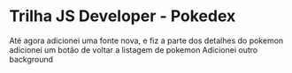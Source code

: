 # Trilha JS Developer - Pokedex

Até agora adicionei uma fonte nova, e fiz a parte dos detalhes do pokemon
adicionei um botão de voltar a listagem de pokemon
Adicionei outro background